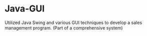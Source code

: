 # Java-GUI
Utilized Java Swing and various GUI techniques to develop a sales management program. (Part of a comprehensive system)
